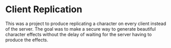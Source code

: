 # Client Replication
This was a project to produce replicating a character on every client instead of the server. The goal was to make a secure way to generate beautiful character effects without the delay of waiting for the server having to produce the effects. 